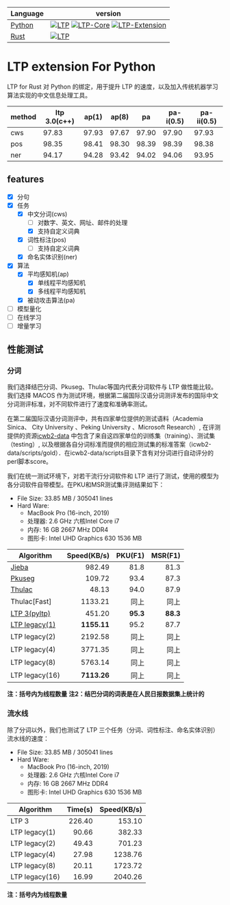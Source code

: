 | Language                             | version                                                                                                                                                                                                                                                                                                                   |
| ------------------------------------ | ------------------------------------------------------------------------------------------------------------------------------------------------------------------------------------------------------------------------------------------------------------------------------------------------------------------------- |
| [Python](python/interface/README.md) | [![LTP](https://img.shields.io/pypi/v/ltp?label=LTP)](https://pypi.org/project/ltp) [![LTP-Core](https://img.shields.io/pypi/v/ltp-core?label=LTP-Core)](https://pypi.org/project/ltp-core)   [![LTP-Extension](https://img.shields.io/pypi/v/ltp-extension?label=LTP-Extension)](https://pypi.org/project/ltp-extension) |
| [Rust](rust/ltp/README.md)           | [![LTP](https://img.shields.io/crates/v/ltp?label=LTP)](https://crates.io/crates/ltp)                                                                                                                                                                                                                                     |

# LTP extension For Python

LTP for Rust 对 Python 的绑定，用于提升 LTP 的速度，以及加入传统机器学习算法实现的中文信息处理工具。

| method | ltp 3.0(c++) | ap(1) | ap(8) | pa    | pa-i(0.5) | pa-ii(0.5) |
| ------ | ------------ | ----- | ----- | ----- | --------- | ---------- |
| cws    | 97.83        | 97.93 | 97.67 | 97.90 | 97.90     | 97.93      |
| pos    | 98.35        | 98.41 | 98.30 | 98.39 | 98.39     | 98.38      |
| ner    | 94.17        | 94.28 | 93.42 | 94.02 | 94.06     | 93.95      |

## features

- [x] 分句
- [x] 任务
  - [x] 中文分词(cws)
    - [ ] 对数字、英文、网址、邮件的处理
    - [x] 支持自定义词典
  - [x] 词性标注(pos)
    - [ ] 支持自定义词典
  - [x] 命名实体识别(ner)
- [x] 算法
  - [x] 平均感知机(ap)
    - [x] 单线程平均感知机
    - [x] 多线程平均感知机
  - [x] 被动攻击算法(pa)
- [ ] 模型量化
- [ ] 在线学习
- [ ] 增量学习

## 性能测试

### 分词

我们选择结巴分词、Pkuseg、Thulac等国内代表分词软件与 LTP 做性能比较。我们选择 MACOS
作为测试环境，根据第二届国际汉语分词测评发布的国际中文分词测评标准，对不同软件进行了速度和准确率测试。

在第二届国际汉语分词测评中，共有四家单位提供的测试语料（Academia Sinica、 City University 、Peking University 、Microsoft
Research）, 在评测提供的资源[icwb2-data](http://sighan.cs.uchicago.edu/bakeoff2005/)
中包含了来自这四家单位的训练集（training）、测试集（testing）,
以及根据各自分词标准而提供的相应测试集的标准答案（icwb2-data/scripts/gold）．在icwb2-data/scripts目录下含有对分词进行自动评分的perl脚本score。

我们在统一测试环境下，对若干流行分词软件和 LTP 进行了测试，使用的模型为各分词软件自带模型。在PKU和MSR测试集评测结果如下：

- File Size: 33.85 MB / 305041 lines
- Hard Ware:
  - MacBook Pro (16-inch, 2019)
  - 处理器: 2.6 GHz 六核Intel Core i7
  - 内存: 16 GB 2667 MHz DDR4
  - 图形卡: Intel UHD Graphics 630 1536 MB

| Algorithm                                                                   | Speed(KB/s) |  PKU(F1) |  MSR(F1) |
| --------------------------------------------------------------------------- | ----------: | -------: | -------: |
| [Jieba](https://github.com/fxsjy/jieba)                                     |      982.49 |     81.8 |     81.3 |
| [Pkuseg](https://github.com/lancopku/pkuseg-python)                         |      109.72 |     93.4 |     87.3 |
| [Thulac](https://github.com/thunlp/THULAC-Python)                           |       48.13 |     94.0 |     87.9 |
| Thulac\[Fast\]                                                              |     1133.21 |       同上 |       同上 |
| [LTP 3(pyltp)](https://github.com/HIT-SCIR/pyltp)                           |      451.20 | **95.3** | **88.3** |
| [LTP legacy(1)](https://github.com/HIT-SCIR/ltp/tree/main/python/extension) | **1155.11** |     95.2 |     87.7 |
| LTP legacy(2)                                                               |     2192.58 |       同上 |       同上 |
| LTP legacy(4)                                                               |     3771.35 |       同上 |       同上 |
| LTP legacy(8)                                                               |     5763.14 |       同上 |       同上 |
| LTP legacy(16)                                                              | **7113.26** |       同上 |       同上 |

**注：括号内为线程数量**
**注2：结巴分词的词表是在人民日报数据集上统计的**

### 流水线

除了分词以外，我们也测试了 LTP 三个任务（分词、词性标注、命名实体识别）流水线的速度：

- File Size: 33.85 MB / 305041 lines
- Hard Ware:
  - MacBook Pro (16-inch, 2019)
  - 处理器: 2.6 GHz 六核Intel Core i7
  - 内存: 16 GB 2667 MHz DDR4
  - 图形卡: Intel UHD Graphics 630 1536 MB

| Algorithm      | Time(s) | Speed(KB/s) |
| -------------- | ------: | ----------: |
| LTP 3          |  226.40 |      153.10 |
| LTP legacy(1)  |   90.66 |      382.33 |
| LTP legacy(2)  |   49.43 |      701.23 |
| LTP legacy(4)  |   27.98 |     1238.76 |
| LTP legacy(8)  |   20.11 |     1723.72 |
| LTP legacy(16) |   16.99 |     2040.26 |

**注：括号内为线程数量**
